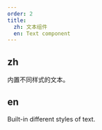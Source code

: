 ```yaml
---
order: 2
title:
  zh: 文本组件
  en: Text component
---
```


## zh

内置不同样式的文本。

## en

Built-in different styles of text.
